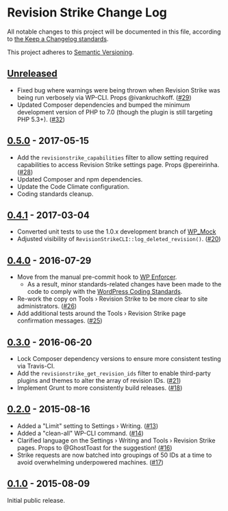 # Revision Strike Change Log

All notable changes to this project will be documented in this file, according to [the Keep a Changelog standards](http://keepachangelog.com/).

This project adheres to [Semantic Versioning](http://semver.org/).

## [Unreleased]

* Fixed bug where warnings were being thrown when Revision Strike was being run verbosely via WP-CLI. Props @ivankruchkoff. ([#29])
* Updated Composer dependencies and bumped the minimum development version of PHP to 7.0 (though the plugin is still targeting PHP 5.3+). ([#32])


## [0.5.0] - 2017-05-15

* Add the `revisionstrike_capabilities` filter to allow setting required capabilities to access Revision Strike settings page. Props @pereirinha. ([#28])
* Updated Composer and npm dependencies.
* Update the Code Climate configuration.
* Coding standards cleanup.


## [0.4.1] - 2017-03-04

* Converted unit tests to use the 1.0.x development branch of [WP_Mock](https://github.com/10up/wp_mock)
* Adjusted visibility of `RevisionStrikeCLI::log_deleted_revision()`. ([#20])


## [0.4.0] - 2016-07-29

* Move from the manual pre-commit hook to [WP Enforcer](https://github.com/stevegrunwell/wp-enforcer).
	* As a result, minor standards-related changes have been made to the code to comply with the [WordPress Coding Standards](https://codex.wordpress.org/WordPress_Coding_Standards).
* Re-work the copy on Tools &rsaquo; Revision Strike to be more clear to site administrators. ([#26])
* Add additional tests around the Tools &rsaquo; Revision Strike page confirmation messages. ([#25])


## [0.3.0] - 2016-06-20

* Lock Composer dependency versions to ensure more consistent testing via Travis-CI.
* Add the `revisionstrike_get_revision_ids` filter to enable third-party plugins and themes to alter the array of revision IDs. ([#21])
* Implement Grunt to more consistently build releases. ([#18])


## [0.2.0] - 2015-08-16

* Added a "Limit" setting to Settings &rsaquo; Writing. ([#13])
* Added a "clean-all" WP-CLI command. ([#14])
* Clarified language on the Settings &rsaquo; Writing and Tools &rsaquo; Revision Strike pages. Props to @GhostToast for the suggestion! ([#16])
* Strike requests are now batched into groupings of 50 IDs at a time to avoid overwhelming underpowered machines. ([#17])


## [0.1.0] - 2015-08-09

Initial public release.


[Unreleased]: https://github.com/stevegrunwell/revision-strike/compare/master...develop
[0.5.0]: https://github.com/stevegrunwell/revision-strike/compare/v0.4.1...v0.5.0
[0.4.1]: https://github.com/stevegrunwell/revision-strike/compare/v0.3.0...v0.4.1
[0.4.0]: https://github.com/stevegrunwell/revision-strike/compare/v0.3.0...v0.4.0
[0.3.0]: https://github.com/stevegrunwell/revision-strike/compare/v0.2.0...v0.3.0
[0.2.0]: https://github.com/stevegrunwell/revision-strike/compare/v0.1.0...v0.2.0
[0.1.0]: https://github.com/stevegrunwell/revision-strike/releases/tag/v0.1.0
[#13]: https://github.com/stevegrunwell/revision-strike/issues/13
[#14]: https://github.com/stevegrunwell/revision-strike/issues/14
[#16]: https://github.com/stevegrunwell/revision-strike/issues/16
[#17]: https://github.com/stevegrunwell/revision-strike/issues/17
[#18]: https://github.com/stevegrunwell/revision-strike/issues/18
[#20]: https://github.com/stevegrunwell/revision-strike/issues/20
[#21]: https://github.com/stevegrunwell/revision-strike/issues/21
[#25]: https://github.com/stevegrunwell/revision-strike/issues/25
[#26]: https://github.com/stevegrunwell/revision-strike/issues/26
[#28]: https://github.com/stevegrunwell/revision-strike/pull/28
[#29]: https://github.com/stevegrunwell/revision-strike/pull/29
[#32]: https://github.com/stevegrunwell/revision-strike/pull/32
